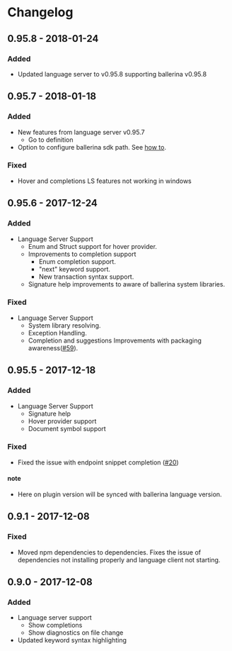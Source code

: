 # Changelog

## 0.95.8 - 2018-01-24

### Added
- Updated language server to v0.95.8 supporting ballerina v0.95.8

## 0.95.7 - 2018-01-18

### Added
- New features from language server v0.95.7
    - Go to definition
- Option to configure ballerina sdk path. See [how to](https://github.com/ballerinalang/plugin-vscode#configuring-the-ballerina-sdk-path).

### Fixed
- Hover and completions LS features not working in windows

## 0.95.6 - 2017-12-24

### Added
- Language Server Support
    - Enum and Struct support for hover provider.
    - Improvements to completion support
        - Enum completion support.
        - "next" keyword support.
        - New transaction syntax support.
    - Signature help improvements to aware of ballerina system libraries.
    
### Fixed
- Language Server Support
    - System library resolving.
    - Exception Handling.
    - Completion and suggestions Improvements with packaging awareness([#59](https://github.com/ballerinalang/language-server/issues/59)).

## 0.95.5 - 2017-12-18
### Added
- Language Server Support
    - Signature help
    - Hover provider support
    - Document symbol support
### Fixed
- Fixed the issue with endpoint snippet completion ([#20](https://github.com/ballerinalang/plugin-vscode/issues/20))

#### note 
- Here on plugin version will be synced with ballerina language version.

## 0.9.1 - 2017-12-08
### Fixed
- Moved npm dependencies to dependencies. Fixes the issue of dependencies not installing properly and language client not starting.

## 0.9.0 - 2017-12-08
### Added
- Language server support
    - Show completions
    - Show diagnostics on file change
- Updated keyword syntax highlighting
